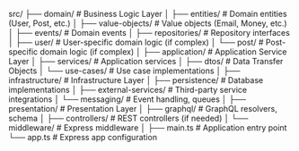 src/
├── domain/                 # Business Logic Layer
│   ├── entities/          # Domain entities (User, Post, etc.)
│   ├── value-objects/     # Value objects (Email, Money, etc.)
│   ├── events/           # Domain events
│   ├── repositories/     # Repository interfaces
│   ├── user/            # User-specific domain logic (if complex)
│   └── post/            # Post-specific domain logic (if complex)
│
├── application/           # Application Service Layer
│   ├── services/         # Application services
│   ├── dtos/            # Data Transfer Objects
│   └── use-cases/       # Use case implementations
│
├── infrastructure/       # Infrastructure Layer
│   ├── persistence/     # Database implementations
│   ├── external-services/ # Third-party service integrations
│   └── messaging/       # Event handling, queues
│
├── presentation/         # Presentation Layer
│   ├── graphql/         # GraphQL resolvers, schema
│   ├── controllers/     # REST controllers (if needed)
│   └── middleware/      # Express middleware
│
├── main.ts              # Application entry point
└── app.ts               # Express app configuration